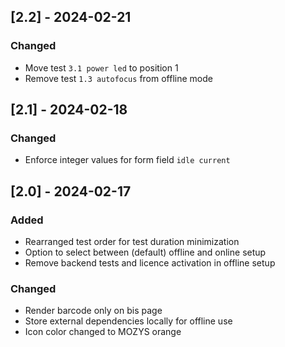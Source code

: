 ## [2.2] - 2024-02-21
### Changed
- Move test `3.1 power led` to position 1
- Remove test `1.3 autofocus` from offline mode

## [2.1] - 2024-02-18
### Changed
- Enforce integer values for form field `idle current`

## [2.0] - 2024-02-17
### Added
- Rearranged test order for test duration minimization
- Option to select between (default) offline and online setup
- Remove backend tests and licence activation in offline setup

### Changed
- Render barcode only on bis page
- Store external dependencies locally for offline use
- Icon color changed to MOZYS orange
